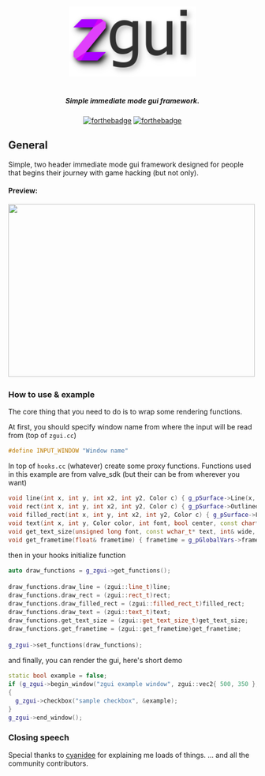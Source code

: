 <div align="center">
<br>
<img width="258" src="resources/zgui.png" alt="hex-en logo">
</div>
<h5 align="center" color="#f62f6d">
<br>Simple immediate mode gui framework.
</h5>
<div align=center>

[![forthebadge](https://forthebadge.com/images/badges/made-with-c-plus-plus.svg)](https://forthebadge.com)
[![forthebadge](https://forthebadge.com/images/badges/built-with-love.svg)](https://forthebadge.com)
</div>

## General
Simple, two header immediate mode gui framework designed for people
that begins their journey with game hacking (but not only).

#### Preview:
<img src="https://i.imgur.com/rHzQiLd.gif" width="500" height="350" />


### How to use & example
The core thing that you need to do is to wrap some rendering functions.

At first, you should specify window name from where the input will be read from (top of `zgui.cc`)

```cpp
#define INPUT_WINDOW "Window name"
```

In top of `hooks.cc` (whatever) create some proxy functions.
Functions used in this example are from valve_sdk (but their can be from wherever you want)

```cpp
void line(int x, int y, int x2, int y2, Color c) { g_pSurface->Line(x, y, x2, y2, c); }
void rect(int x, int y, int x2, int y2, Color c) { g_pSurface->OutlinedRect(x, y, x2, y2, c); }
void filled_rect(int x, int y, int x2, int y2, Color c) { g_pSurface->FilledRect(x, y, x2, y2, c); }
void text(int x, int y, Color color, int font, bool center, const char* _input, ...) { g_pSurface->DrawT(x, y, color, font, center, _input); }
void get_text_size(unsigned long font, const wchar_t* text, int& wide, int& tall) { g_pSurface->GetTextSize(font, text, wide, tall); }
void get_frametime(float& frametime) { frametime = g_pGlobalVars->frametime; };
```
then in your hooks initialize function
```cpp
auto draw_functions = g_zgui->get_functions();

draw_functions.draw_line = (zgui::line_t)line;
draw_functions.draw_rect = (zgui::rect_t)rect;
draw_functions.draw_filled_rect = (zgui::filled_rect_t)filled_rect;
draw_functions.draw_text = (zgui::text_t)text;
draw_functions.get_text_size = (zgui::get_text_size_t)get_text_size;
draw_functions.get_frametime = (zgui::get_frametime)get_frametime;

g_zgui->set_functions(draw_functions);
  ```
and finally, you can render the gui, here's short demo
```cpp
static bool example = false;
if (g_zgui->begin_window("zgui example window", zgui::vec2{ 500, 350 }, g::Tahoma))
{
  g_zgui->checkbox("sample checkbox", &example);
}
g_zgui->end_window();
```

### Closing speech
Special thanks to [cyanidee](https://github.com/cyanidee) for explaining me loads of things.
... and all the community contributors.
